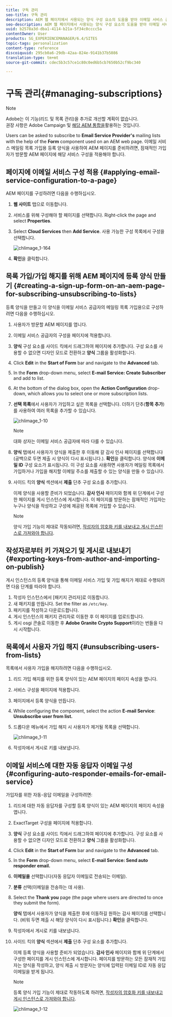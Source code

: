 ```yaml
---
title: 구독 관리
seo-title: 구독 관리
description: AEM 웹 페이지에서 사용되는 양식 구성 요소의 도움을 받아 이메일 서비스 공급자의 메일링 목록에 가입할지를 사용자에게 물을 수 있습니다. 이메일 서비스 메일링 목록 가입용 등록 양식을 사용하여 AEM 페이지를 준비하려면, 잠재적인 가입자가 방문할 AEM 페이지에 해당 서비스 구성을 적용해야 합니다.
seo-description: AEM 웹 페이지에서 사용되는 양식 구성 요소의 도움을 받아 이메일 서비스 공급자의 메일링 목록에 가입할지를 사용자에게 물을 수 있습니다. 이메일 서비스 메일링 목록 가입용 등록 양식을 사용하여 AEM 페이지를 준비하려면, 잠재적인 가입자가 방문할 AEM 페이지에 해당 서비스 구성을 적용해야 합니다.
uuid: b2578a3d-dba1-4114-b21a-5f34c0cccc5a
contentOwner: User
products: SG_EXPERIENCEMANAGER/6.4/SITES
topic-tags: personalization
content-type: reference
discoiquuid: 295cb0a6-29db-42aa-824e-9141b37b5086
translation-type: tm+mt
source-git-commit: cdec5b3c57ce1c80c0ed6b5cb7650b52cf9bc340

---
```



# 구독 관리{#managing-subscriptions}

>[!NOTE]
>
>Adobe는 이 기능(리드 및 목록 관리)을 추가로 개선할 계획이 없습니다.\
>권장 사항은 Adobe Campaign 및 [해당 AEM 통합을](/help/sites-administering/campaign.md)활용하는 것입니다.

Users can be asked to subscribe to **Email Service Provider&#39;s** mailing lists with the help of the **Form** component used on an AEM web page. 이메일 서비스 메일링 목록 가입용 등록 양식을 사용하여 AEM 페이지를 준비하려면, 잠재적인 가입자가 방문할 AEM 페이지에 해당 서비스 구성을 적용해야 합니다.

## 페이지에 이메일 서비스 구성 적용 {#applying-email-service-configuration-to-a-page}

AEM 페이지를 구성하려면 다음을 수행하십시오.

1. **웹 사이트** 탭으로 이동합니다.
1. 서비스를 위해 구성해야 할 페이지를 선택합니다. Right-click the page and select **Properties**.

1. Select **Cloud Services** then **Add Service**. 사용 가능한 구성 목록에서 구성을 선택합니다.

   ![chlimage_1-164](assets/chlimage_1-164.png)

1. **확인**&#x200B;을 클릭합니다.

## 목록 가입/가입 해지를 위해 AEM 페이지에 등록 양식 만들기 {#creating-a-sign-up-form-on-an-aem-page-for-subscribing-unsubscribing-to-lists}

등록 양식을 만들고 이 양식을 이메일 서비스 공급자의 메일링 목록 가입용으로 구성하려면 다음을 수행하십시오.

1. 사용자가 방문할 AEM 페이지를 엽니다.
1. 이메일 서비스 공급자의 구성을 페이지에 적용합니다.

1. **양식** 구성 요소를 사이드 킥에서 드래그하여 페이지에 추가합니다. 구성 요소를 사용할 수 없으면 디자인 모드로 전환하고 **양식** 그룹을 활성화합니다.
1. Click **Edit** in the **Start of Form** bar and navigate to the **Advanced** tab.
1. In the **Form** drop-down menu, select **E-mail Service: Create Subscriber** and add to list.
1. At the bottom of the dialog box, open the **Action Configuration** drop-down, which allows you to select one or more subscription lists.
1. **선택 목록**&#x200B;에서 사용자가 가입하고 싶은 목록을 선택합니다. 더하기 단추(**항목 추가**)를 사용하여 여러 목록을 추가할 수 있습니다.

   ![chlimage_1-10](assets/chlimage_1-10.jpeg)

   >[!NOTE]
   >
   >대화 상자는 이메일 서비스 공급자에 따라 다를 수 있습니다.

1. **양식** 탭에서 사용자가 양식을 제출한 후 이동해 갈 감사 인사 페이지를 선택합니다(공백으로 두면 제출 시 양식이 다시 표시됩니다.). **확인**&#x200B;을 클릭합니다. 양식에 **이메일 ID** 구성 요소가 표시됩니다. 이 구성 요소를 사용하면 사용자가 메일링 목록에서 가입하거나 가입을 해지할 이메일 주소를 제출할 수 있는 양식을 만들 수 있습니다.
1. 사이드 킥의 **양식** 섹션에서 **제출** 단추 구성 요소를 추가합니다.

   이제 양식을 사용할 준비가 되었습니다. **감사 인사** 페이지와 함께 위 단계에서 구성한 페이지를 게시 인스턴스에 게시합니다. 이 페이지를 방문하는 잠재적인 가입자는 누구나 양식을 작성하고 구성에 제공된 목록에 가입할 수 있습니다.

   >[!NOTE]
   >
   >양식 가입 기능이 제대로 작동되려면, [작성자의 암호화 키를 내보내고 게시 인스턴스로 가져와야 합니다](#exporting-keys-from-author-and-importing-on-publish).

## 작성자로부터 키 가져오기 및 게시로 내보내기 {#exporting-keys-from-author-and-importing-on-publish}

게시 인스턴스의 등록 양식을 통해 이메일 서비스 가입 및 가입 해지가 제대로 수행되려면 다음 단계를 따라야 합니다.

1. 작성자 인스턴스에서 [패키지 관리자]로 이동합니다.
1. 새 패키지를 만듭니다. Set the filter as `/etc/key`.
1. 패키지를 작성하고 다운로드합니다.
1. 게시 인스턴스의 패키지 관리자로 이동한 후 이 페이지를 업로드합니다.
1. 게시 osgi 콘솔로 이동한 후 **Adobe Granite Crypto Support**&#x200B;이라는 번들을 다시 시작합니다.

## 목록에서 사용자 가입 해지 {#unsubscribing-users-from-lists}

목록에서 사용자 가입을 해지하려면 다음을 수행하십시오.

1. 리드 가입 해지를 위한 등록 양식이 있는 AEM 페이지의 페이지 속성을 엽니다.
1. 서비스 구성을 페이지에 적용합니다.
1. 페이지에서 등록 양식을 만듭니다.
1. While configuring the component, select the action **E-mail Service**: **Unsubscribe user from list.**
1. 드롭다운 메뉴에서 가입 해지 시 사용자가 제거될 목록을 선택합니다.

   ![chlimage_1-11](assets/chlimage_1-11.jpeg)

1. 작성자에서 게시로 키를 내보냅니다.

## 이메일 서비스에 대한 자동 응답자 이메일 구성 {#configuring-auto-responder-emails-for-email-service}

가입자를 위한 자동-응답 이메일을 구성하려면:

1. 리드에 대한 자동 응답자를 구성할 등록 양식이 있는 AEM 페이지의 페이지 속성을 엽니다.
1. ExactTarget 구성을 페이지에 적용합니다.

1. **양식** 구성 요소를 사이드 킥에서 드래그하여 페이지에 추가합니다. 구성 요소를 사용할 수 없으면 디자인 모드로 전환하고 **양식** 그룹을 활성화합니다.
1. Click **Edit** in the **Start of Form** bar and navigate to the **Advanced** tab.
1. In the **Form** drop-down menu, select **E-mail Service: Send auto responder email.**
1. **이메일을** 선택합니다(자동 응답자 이메일로 전송되는 이메일).

1. **분류** 선택(이메일을 전송하는 데 사용).
1. Select the **Thank you** page (the page where users are directed to once they submit the form).

   **양식** 탭에서 사용자가 양식을 제출한 후에 이동하길 원하는 감사 페이지를 선택합니다. (비워 두면 제출 시 해당 양식이 다시 표시됩니다.) **확인**&#x200B;을 클릭합니다.

1. 작성자에서 게시로 키를 내보냅니다.
1. 사이드 킥의 **양식** 섹션에서 **제출** 단추 구성 요소를 추가합니다.

   이제 등록 양식을 사용할 준비가 되었습니다. **감사 인사** 페이지와 함께 위 단계에서 구성한 페이지를 게시 인스턴스에 게시합니다. 페이지를 방문하는 모든 잠재적 가입자는 양식을 작성하고, 양식 제출 시 방문자는 양식에 입력된 이메일 ID로 자동 응답 이메일을 받게 됩니다.

   >[!NOTE]
   >
   >등록 양식 가입 기능이 제대로 작동하도록 하려면, [작성자의 암호화 키를 내보내고 게시 인스턴스로 가져와야 합니다](#exporting-keys-from-author-and-importing-on-publish).

   ![chlimage_1-12](assets/chlimage_1-12.jpeg)

